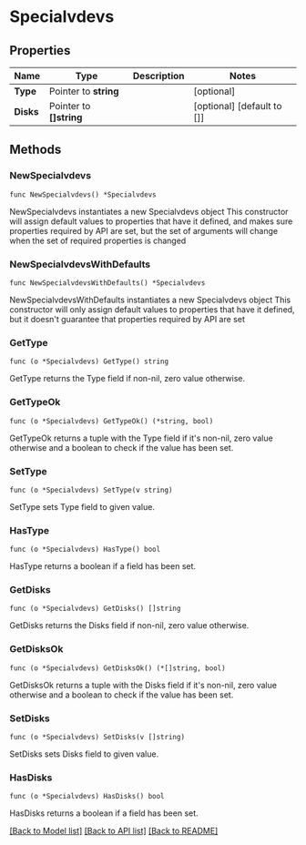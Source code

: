 # Specialvdevs

## Properties

Name | Type | Description | Notes
------------ | ------------- | ------------- | -------------
**Type** | Pointer to **string** |  | [optional] 
**Disks** | Pointer to **[]string** |  | [optional] [default to []]

## Methods

### NewSpecialvdevs

`func NewSpecialvdevs() *Specialvdevs`

NewSpecialvdevs instantiates a new Specialvdevs object
This constructor will assign default values to properties that have it defined,
and makes sure properties required by API are set, but the set of arguments
will change when the set of required properties is changed

### NewSpecialvdevsWithDefaults

`func NewSpecialvdevsWithDefaults() *Specialvdevs`

NewSpecialvdevsWithDefaults instantiates a new Specialvdevs object
This constructor will only assign default values to properties that have it defined,
but it doesn't guarantee that properties required by API are set

### GetType

`func (o *Specialvdevs) GetType() string`

GetType returns the Type field if non-nil, zero value otherwise.

### GetTypeOk

`func (o *Specialvdevs) GetTypeOk() (*string, bool)`

GetTypeOk returns a tuple with the Type field if it's non-nil, zero value otherwise
and a boolean to check if the value has been set.

### SetType

`func (o *Specialvdevs) SetType(v string)`

SetType sets Type field to given value.

### HasType

`func (o *Specialvdevs) HasType() bool`

HasType returns a boolean if a field has been set.

### GetDisks

`func (o *Specialvdevs) GetDisks() []string`

GetDisks returns the Disks field if non-nil, zero value otherwise.

### GetDisksOk

`func (o *Specialvdevs) GetDisksOk() (*[]string, bool)`

GetDisksOk returns a tuple with the Disks field if it's non-nil, zero value otherwise
and a boolean to check if the value has been set.

### SetDisks

`func (o *Specialvdevs) SetDisks(v []string)`

SetDisks sets Disks field to given value.

### HasDisks

`func (o *Specialvdevs) HasDisks() bool`

HasDisks returns a boolean if a field has been set.


[[Back to Model list]](../README.md#documentation-for-models) [[Back to API list]](../README.md#documentation-for-api-endpoints) [[Back to README]](../README.md)


